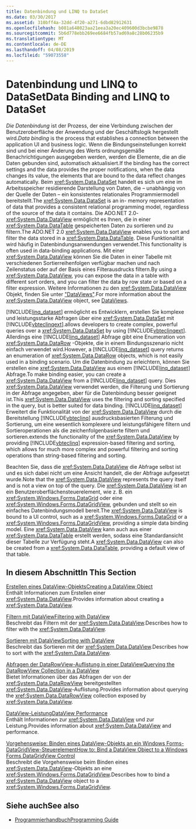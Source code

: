 ```yaml
---
title: Datenbindung und LINQ to DataSet
ms.date: 03/30/2017
ms.assetid: 310bff4a-32dd-4f20-a271-6dbd82912631
ms.openlocfilehash: b081a648023aa21eea3a20ec409600d3bcbe9878
ms.sourcegitcommit: 5b6d778ebb269ee6684fb57ad69a8c28b06235b9
ms.translationtype: MT
ms.contentlocale: de-DE
ms.lasthandoff: 04/08/2019
ms.locfileid: "59073558"
---
```

# <a name="data-binding-and-linq-to-dataset"></a><span data-ttu-id="1d0dd-102">Datenbindung und LINQ to DataSet</span><span class="sxs-lookup"><span data-stu-id="1d0dd-102">Data Binding and LINQ to DataSet</span></span>
<span data-ttu-id="1d0dd-103">*Die Datenbindung* ist der Prozess, der eine Verbindung zwischen der Benutzeroberfläche der Anwendung und der Geschäftslogik hergestellt wird.</span><span class="sxs-lookup"><span data-stu-id="1d0dd-103">*Data binding* is the process that establishes a connection between the application UI and business logic.</span></span> <span data-ttu-id="1d0dd-104">Wenn die Bindungseinstellungen korrekt sind und bei einer Änderung des Werts ordnungsgemäße Benachrichtigungen ausgegeben werden, werden die Elemente, die an die Daten gebunden sind, automatisch aktualisiert.</span><span class="sxs-lookup"><span data-stu-id="1d0dd-104">If the binding has the correct settings and the data provides the proper notifications, when the data changes its value, the elements that are bound to the data reflect changes automatically.</span></span> <span data-ttu-id="1d0dd-105">Beim <xref:System.Data.DataSet> handelt es sich um eine im Arbeitsspeicher residierende Darstellung von Daten, die – unabhängig von der Quelle der Daten – ein konsistentes relationales Programmiermodell bereitstellt.</span><span class="sxs-lookup"><span data-stu-id="1d0dd-105">The <xref:System.Data.DataSet> is an in- memory representation of data that provides a consistent relational programming model, regardless of the source of the data it contains.</span></span> <span data-ttu-id="1d0dd-106">Die ADO.NET 2.0-<xref:System.Data.DataView> ermöglicht es Ihnen, die in einer <xref:System.Data.DataTable> gespeicherten Daten zu sortieren und zu filtern.</span><span class="sxs-lookup"><span data-stu-id="1d0dd-106">The ADO.NET 2.0 <xref:System.Data.DataView> enables you to sort and filter the data stored in a <xref:System.Data.DataTable>.</span></span> <span data-ttu-id="1d0dd-107">Diese Funktionalität wird häufig in Datenbindungsanwendungen verwendet.</span><span class="sxs-lookup"><span data-stu-id="1d0dd-107">This functionality is often used in data-binding applications.</span></span> <span data-ttu-id="1d0dd-108">Mit einer <xref:System.Data.DataView> können Sie die Daten in einer Tabelle mit verschiedenen Sortierreihenfolgen verfügbar machen und nach Zeilenstatus oder auf der Basis eines Filterausdrucks filtern.</span><span class="sxs-lookup"><span data-stu-id="1d0dd-108">By using a <xref:System.Data.DataView>, you can expose the data in a table with different sort orders, and you can filter the data by row state or based on a filter expression.</span></span> <span data-ttu-id="1d0dd-109">Weitere Informationen zu den <xref:System.Data.DataView> Objekt, finden Sie unter ["DataViews"](../../../../docs/framework/data/adonet/dataset-datatable-dataview/dataviews.md).</span><span class="sxs-lookup"><span data-stu-id="1d0dd-109">For more information about the <xref:System.Data.DataView> object, see [DataViews](../../../../docs/framework/data/adonet/dataset-datatable-dataview/dataviews.md).</span></span>  
  
 [!INCLUDE[linq_dataset](../../../../includes/linq-dataset-md.md)] <span data-ttu-id="1d0dd-110">ermöglicht es Entwicklern, erstellen Sie komplexe und leistungsstarke Abfragen über eine <xref:System.Data.DataSet> mit [!INCLUDE[vbteclinqext](../../../../includes/vbteclinqext-md.md)].</span><span class="sxs-lookup"><span data-stu-id="1d0dd-110">allows developers to create complex, powerful queries over a <xref:System.Data.DataSet> by using [!INCLUDE[vbteclinqext](../../../../includes/vbteclinqext-md.md)].</span></span> <span data-ttu-id="1d0dd-111">Allerdings eine [!INCLUDE[linq_dataset](../../../../includes/linq-dataset-md.md)] Abfrage gibt eine Enumeration von <xref:System.Data.DataRow> -Objekte, die in einem Bindungsszenario nicht einfach verwendet wird.</span><span class="sxs-lookup"><span data-stu-id="1d0dd-111">However, a [!INCLUDE[linq_dataset](../../../../includes/linq-dataset-md.md)] query returns an enumeration of <xref:System.Data.DataRow> objects, which is not easily used in a binding scenario.</span></span> <span data-ttu-id="1d0dd-112">Um die Datenbindung zu erleichtern, können Sie erstellen eine <xref:System.Data.DataView> aus einem [!INCLUDE[linq_dataset](../../../../includes/linq-dataset-md.md)] Abfrage.</span><span class="sxs-lookup"><span data-stu-id="1d0dd-112">To make binding easier, you can create a <xref:System.Data.DataView> from a [!INCLUDE[linq_dataset](../../../../includes/linq-dataset-md.md)] query.</span></span> <span data-ttu-id="1d0dd-113">Dies <xref:System.Data.DataView> verwendet werden, die Filterung und Sortierung in der Abfrage angegeben, aber für die Datenbindung besser geeignet ist.</span><span class="sxs-lookup"><span data-stu-id="1d0dd-113">This <xref:System.Data.DataView> uses the filtering and sorting specified in the query, but is better suited for data binding.</span></span> [!INCLUDE[linq_dataset](../../../../includes/linq-dataset-md.md)] <span data-ttu-id="1d0dd-114">Erweitert die Funktionalität von der <xref:System.Data.DataView> durch die Bereitstellung [!INCLUDE[vbteclinq](../../../../includes/vbteclinq-md.md)] ausdrucksbasierten Filterung und Sortierung, um eine wesentlich komplexere und leistungsfähigere filtern und Sortieroperationen als die zeichenfolgenbasierte filtern und sortieren.</span><span class="sxs-lookup"><span data-stu-id="1d0dd-114">extends the functionality of the <xref:System.Data.DataView> by providing [!INCLUDE[vbteclinq](../../../../includes/vbteclinq-md.md)] expression-based filtering and sorting, which allows for much more complex and powerful filtering and sorting operations than string-based filtering and sorting.</span></span>  
  
 <span data-ttu-id="1d0dd-115">Beachten Sie, dass die <xref:System.Data.DataView> die Abfrage selbst ist und es sich dabei nicht um eine Ansicht handelt, die der Abfrage aufgesetzt wurde.</span><span class="sxs-lookup"><span data-stu-id="1d0dd-115">Note that the <xref:System.Data.DataView> represents the query itself and is not a view on top of the query.</span></span> <span data-ttu-id="1d0dd-116">Die <xref:System.Data.DataView> ist an ein Benutzeroberflächensteuerelement, wie z. B. ein <xref:System.Windows.Forms.DataGrid> oder eine <xref:System.Windows.Forms.DataGridView>, gebunden und stellt so ein einfaches Datenbindungsmodell bereit.</span><span class="sxs-lookup"><span data-stu-id="1d0dd-116">The <xref:System.Data.DataView> is bound to a UI control, such as a <xref:System.Windows.Forms.DataGrid> or a <xref:System.Windows.Forms.DataGridView>, providing a simple data binding model.</span></span> <span data-ttu-id="1d0dd-117">Eine <xref:System.Data.DataView> kann auch aus einer <xref:System.Data.DataTable> erstellt werden, sodass eine Standardansicht dieser Tabelle zur Verfügung steht.</span><span class="sxs-lookup"><span data-stu-id="1d0dd-117">A <xref:System.Data.DataView> can also be created from a <xref:System.Data.DataTable>, providing a default view of that table.</span></span>  
  
## <a name="in-this-section"></a><span data-ttu-id="1d0dd-118">In diesem Abschnitt</span><span class="sxs-lookup"><span data-stu-id="1d0dd-118">In This Section</span></span>  
 [<span data-ttu-id="1d0dd-119">Erstellen eines DataView-Objekts</span><span class="sxs-lookup"><span data-stu-id="1d0dd-119">Creating a DataView Object</span></span>](../../../../docs/framework/data/adonet/creating-a-dataview-object-linq-to-dataset.md)  
 <span data-ttu-id="1d0dd-120">Enthält Informationen zum Erstellen einer <xref:System.Data.DataView>.</span><span class="sxs-lookup"><span data-stu-id="1d0dd-120">Provides information about creating a <xref:System.Data.DataView>.</span></span>  
  
 [<span data-ttu-id="1d0dd-121">Filtern mit DataView</span><span class="sxs-lookup"><span data-stu-id="1d0dd-121">Filtering with DataView</span></span>](../../../../docs/framework/data/adonet/filtering-with-dataview-linq-to-dataset.md)  
 <span data-ttu-id="1d0dd-122">Beschreibt das Filtern mit der <xref:System.Data.DataView>.</span><span class="sxs-lookup"><span data-stu-id="1d0dd-122">Describes how to filter with the <xref:System.Data.DataView>.</span></span>  
  
 [<span data-ttu-id="1d0dd-123">Sortieren mit DataView</span><span class="sxs-lookup"><span data-stu-id="1d0dd-123">Sorting with DataView</span></span>](../../../../docs/framework/data/adonet/sorting-with-dataview-linq-to-dataset.md)  
 <span data-ttu-id="1d0dd-124">Beschreibt das Sortieren mit der <xref:System.Data.DataView>.</span><span class="sxs-lookup"><span data-stu-id="1d0dd-124">Describes how to sort with the <xref:System.Data.DataView>.</span></span>  
  
 [<span data-ttu-id="1d0dd-125">Abfragen der DataRowView-Auflistung in einer DataView</span><span class="sxs-lookup"><span data-stu-id="1d0dd-125">Querying the DataRowView Collection in a DataView</span></span>](../../../../docs/framework/data/adonet/querying-the-datarowview-collection-in-a-dataview.md)  
 <span data-ttu-id="1d0dd-126">Bietet Informationen über das Abfragen der von der <xref:System.Data.DataRowView> bereitgestellten <xref:System.Data.DataView>-Auflistung.</span><span class="sxs-lookup"><span data-stu-id="1d0dd-126">Provides information about querying the <xref:System.Data.DataRowView> collection exposed by <xref:System.Data.DataView>.</span></span>  
  
 [<span data-ttu-id="1d0dd-127">DataView-Leistung</span><span class="sxs-lookup"><span data-stu-id="1d0dd-127">DataView Performance</span></span>](../../../../docs/framework/data/adonet/dataview-performance.md)  
 <span data-ttu-id="1d0dd-128">Enthält Informationen zur <xref:System.Data.DataView> und zur Leistung.</span><span class="sxs-lookup"><span data-stu-id="1d0dd-128">Provides information about <xref:System.Data.DataView> and performance.</span></span>  
  
 [<span data-ttu-id="1d0dd-129">Vorgehensweise: Binden eines DataView-Objekts an ein Windows Forms-DataGridView-Steuerelement</span><span class="sxs-lookup"><span data-stu-id="1d0dd-129">How to: Bind a DataView Object to a Windows Forms DataGridView Control</span></span>](../../../../docs/framework/data/adonet/how-to-bind-a-dataview-object-to-a-winforms-datagridview-control.md)  
 <span data-ttu-id="1d0dd-130">Beschreibt die Vorgehensweise beim Binden eines <xref:System.Data.DataView>-Objekts an eine <xref:System.Windows.Forms.DataGridView>.</span><span class="sxs-lookup"><span data-stu-id="1d0dd-130">Describes how to bind a <xref:System.Data.DataView> object to a <xref:System.Windows.Forms.DataGridView>.</span></span>  
  
## <a name="see-also"></a><span data-ttu-id="1d0dd-131">Siehe auch</span><span class="sxs-lookup"><span data-stu-id="1d0dd-131">See also</span></span>

- [<span data-ttu-id="1d0dd-132">Programmierhandbuch</span><span class="sxs-lookup"><span data-stu-id="1d0dd-132">Programming Guide</span></span>](../../../../docs/framework/data/adonet/programming-guide-linq-to-dataset.md)
